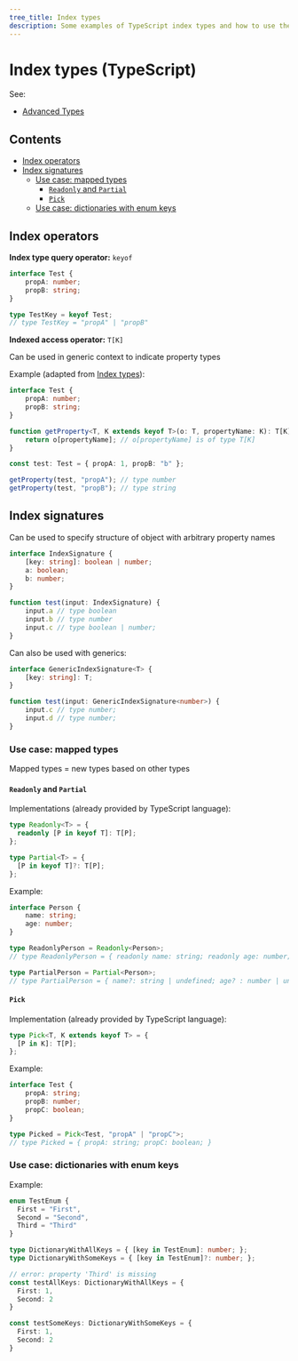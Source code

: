 ```yaml
---
tree_title: Index types
description: Some examples of TypeScript index types and how to use them
---
```


# Index types (TypeScript)

See:

-   [Advanced Types](https://www.typescriptlang.org/docs/handbook/advanced-types.html)

## Contents

-   [Index operators](#index-operators)
-   [Index signatures](#index-signatures)
    -   [Use case: mapped types](#use-case-mapped-types)
        -   [`Readonly` and `Partial`](#readonly-and-partial)
        -   [`Pick`](#pick)
    -   [Use case: dictionaries with enum keys](#use-case-dictionaries-with-enum-keys)

## Index operators

**Index type query operator:** `keyof`

```typescript
interface Test {
    propA: number;
    propB: string;
}

type TestKey = keyof Test; 
// type TestKey = "propA" | "propB"
```

**Indexed access operator:** `T[K]`

Can be used in generic context to indicate property types

Example (adapted from [Index types](https://www.typescriptlang.org/docs/handbook/advanced-types.html#index-types)):

```typescript
interface Test {
    propA: number;
    propB: string;
}

function getProperty<T, K extends keyof T>(o: T, propertyName: K): T[K] {
    return o[propertyName]; // o[propertyName] is of type T[K]
}

const test: Test = { propA: 1, propB: "b" };

getProperty(test, "propA"); // type number
getProperty(test, "propB"); // type string
```

## Index signatures

Can be used to specify structure of object with arbitrary property names

```typescript
interface IndexSignature {
    [key: string]: boolean | number;
    a: boolean;
    b: number;
}

function test(input: IndexSignature) {
    input.a // type boolean
    input.b // type number
    input.c // type boolean | number;
}
```

Can also be used with generics:

```typescript
interface GenericIndexSignature<T> {
    [key: string]: T;
}

function test(input: GenericIndexSignature<number>) {
    input.c // type number;
    input.d // type number;
}
```

### Use case: mapped types

Mapped types = new types based on other types

#### `Readonly` and `Partial`

Implementations (already provided by TypeScript language):

```typescript
type Readonly<T> = {
  readonly [P in keyof T]: T[P];
};

type Partial<T> = {
  [P in keyof T]?: T[P];
};
```

Example:

```typescript
interface Person {
    name: string;
    age: number;
}

type ReadonlyPerson = Readonly<Person>;
// type ReadonlyPerson = { readonly name: string; readonly age: number; }

type PartialPerson = Partial<Person>;
// type PartialPerson = { name?: string | undefined; age? : number | undefined; }
```

#### `Pick`

Implementation (already provided by TypeScript language):

```typescript
type Pick<T, K extends keyof T> = {
  [P in K]: T[P];
};
```

Example:

```typescript
interface Test {
    propA: string;
    propB: number;
    propC: boolean;
}

type Picked = Pick<Test, "propA" | "propC">;
// type Picked = { propA: string; propC: boolean; }
```

### Use case: dictionaries with enum keys

Example:

```typescript
enum TestEnum {
  First = "First",
  Second = "Second",
  Third = "Third"
}

type DictionaryWithAllKeys = { [key in TestEnum]: number; };
type DictionaryWithSomeKeys = { [key in TestEnum]?: number; };

// error: property 'Third' is missing
const testAllKeys: DictionaryWithAllKeys = {
  First: 1,
  Second: 2
}

const testSomeKeys: DictionaryWithSomeKeys = {
  First: 1,
  Second: 2
}
```
